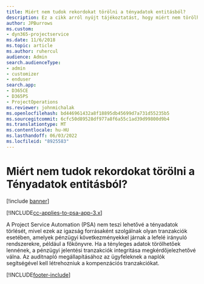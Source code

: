 ```yaml
---
title: Miért nem tudok rekordokat törölni a tényadatok entitásból?
description: Ez a cikk arról nyújt tájékoztatást, hogy miért nem törölhet rekordokat a tényleges entitásból.
author: JPBurrows
ms.custom:
- dyn365-projectservice
ms.date: 11/6/2018
ms.topic: article
ms.author: ruhercul
audience: Admin
search.audienceType:
- admin
- customizer
- enduser
search.app:
- D365CE
- D365PS
- ProjectOperations
ms.reviewer: johnmichalak
ms.openlocfilehash: bd446961432a8f18895db45699d7a731d55235b5
ms.sourcegitcommit: 6cfc50d89528df977a8f6a55c1ad39d99800d9b4
ms.translationtype: MT
ms.contentlocale: hu-HU
ms.lasthandoff: 06/03/2022
ms.locfileid: "8925583"
---
```

# <a name="why-cant-i-delete-records-from-the-actuals-entity"></a>Miért nem tudok rekordokat törölni a Tényadatok entitásból?

[!include [banner](../includes/psa-now-project-operations.md)]

[!INCLUDE[cc-applies-to-psa-app-3.x](../includes/cc-applies-to-psa-app-3x.md)]

A Project Service Automation (PSA) nem teszi lehetővé a tényadatok törlését, mivel ezek az igazság forrásaként szolgálnak olyan tranzakciók esetében, amelyek pénzügyi következményekkel járnak a lefelé irányuló rendszerekre, például a főkönyvre. Ha a tényleges adatok törölhetőek lennének, a pénzügyi jelentési tranzakciók integritása megkérdőjelezhetővé válna. Az auditnapló megállapításához az ügyfeleknek a naplók segítségével kell létrehozniuk a kompenzációs tranzakciókat.



[!INCLUDE[footer-include](../includes/footer-banner.md)]
